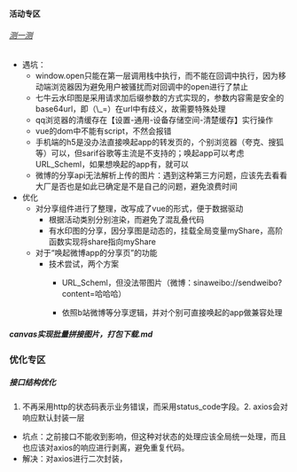 #### 活动专区

###### [测一测](https://www.psai2046.com/activity/04)

- 遇坑：
  - window.open只能在第一层调用栈中执行，而不能在回调中执行，因为移动端浏览器因为避免用户被骚扰而对回调中的open进行了禁止
  - 七牛云水印图是采用请求加后缀参数的方式实现的，参数内容需是安全的base64url，即（\\_=）在url中有歧义，故需要特殊处理
  - qq浏览器的清缓存在【设置-通用-设备存储空间-清楚缓存】实行操作
  - vue的dom中不能有script，不然会报错
  - 手机端的h5是没办法直接唤起app的转发页的，个别浏览器（夸克、搜狐等）可以，但sarif谷歌等主流是不支持的；唤起app可以考虑URL_Scheml，如果想唤起的app有，就可以
  - 微博的分享api无法解析上传的图片：遇到这种第三方问题，应该先去看看大厂是否也是如此已确定是不是自己的问题，避免浪费时间
- 优化
  - 对分享组件进行了整理，改写成了vue的形式，便于数据驱动
    - 根据活动类别分别渲染，而避免了混乱叠代码
    - 有水印图的分享，因分享图是动态的，挂载全局变量myShare，高阶函数实现将share指向myShare
  - 对于“唤起微博app的分享页”的功能
    - 技术尝试，两个方案
      - URL_Scheml，但没法带图片（微博：sinaweibo://sendweibo?content=哈哈哈）
      
      - 依照b站微博等分享逻辑，并对个别可直接唤起的app做兼容处理
      
        

##### canvas实现批量拼接图片，打包下载.md

### 优化专区

##### 接口结构优化

1. 不再采用http的状态码表示业务错误，而采用status_code字段。2. axios会对响应默认封装一层

- 坑点：之前接口不能收到影响，但这种对状态的处理应该全局统一处理，而且也应该对axios的响应进行剥离，避免重复代码。
- 解决：对axios进行二次封装，